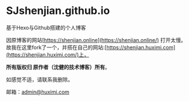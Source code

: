 # SJshenjian.github.io
基于Hexo与Github搭建的个人博客

因原博客的网站[https://shenjian.online](https://shenjian.online/) 打开太慢。故我在这里fork了一个，并搭在自己的网站:[https://shenjian.huximi.com](https://shenjian.huximi.com/)上，

**所有版权归 原作者（沈健的技术博客）所有**。

如感觉不适，请联系我删除。

邮箱：admin@huximi.com
